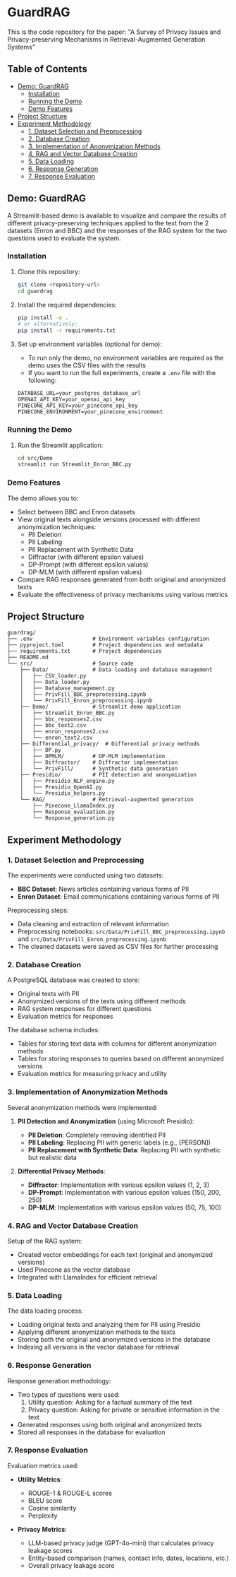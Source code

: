 # GuardRAG

This is the code repository for the paper: "A Survey of Privacy Issues and Privacy-preserving Mechanisms in Retrieval-Augmented Generation Systems"

## Table of Contents
- [Demo: GuardRAG](#demo-guardrag)
  - [Installation](#installation)
  - [Running the Demo](#running-the-demo)
  - [Demo Features](#demo-features)
- [Project Structure](#project-structure)
- [Experiment Methodology](#experiment-methodology)
  - [1. Dataset Selection and Preprocessing](#1-dataset-selection-and-preprocessing)
  - [2. Database Creation](#2-database-creation)
  - [3. Implementation of Anonymization Methods](#3-implementation-of-anonymization-methods)
  - [4. RAG and Vector Database Creation](#4-rag-and-vector-database-creation)
  - [5. Data Loading](#5-data-loading)
  - [6. Response Generation](#6-response-generation)
  - [7. Response Evaluation](#7-response-evaluation)

## Demo: GuardRAG

A Streamlit-based demo is available to visualize and compare the results of different privacy-preserving techniques applied to the text from the 2 datasets (Enron and BBC) and the responses of the RAG system for the two questions used to evaluate the system.

### Installation

1. Clone this repository:
   ```bash
   git clone <repository-url>
   cd guardrag
   ```

2. Install the required dependencies:
   ```bash
   pip install -e .
   # or alternatively:
   pip install -r requirements.txt
   ```

3. Set up environment variables (optional for demo):
   - To run only the demo, no environment variables are required as the demo uses the CSV files with the results
   - If you want to run the full experiments, create a `.env` file with the following:
   ```
   DATABASE_URL=your_postgres_database_url
   OPENAI_API_KEY=your_openai_api_key
   PINECONE_API_KEY=your_pinecone_api_key
   PINECONE_ENVIRONMENT=your_pinecone_environment
   ```

### Running the Demo

1. Run the Streamlit application:
   ```bash
   cd src/Demo
   streamlit run Streamlit_Enron_BBC.py
   ```

### Demo Features

The demo allows you to:
- Select between BBC and Enron datasets
- View original texts alongside versions processed with different anonymization techniques:
  - PII Deletion 
  - PII Labeling
  - PII Replacement with Synthetic Data
  - Diffractor (with different epsilon values)
  - DP-Prompt (with different epsilon values)
  - DP-MLM (with different epsilon values)
- Compare RAG responses generated from both original and anonymized texts
- Evaluate the effectiveness of privacy mechanisms using various metrics

## Project Structure

```
guardrag/
├── .env                   # Environment variables configuration
├── pyproject.toml         # Project dependencies and metadata
├── requirements.txt       # Project dependencies
├── README.md             
└── src/                   # Source code
    ├── Data/              # Data loading and database management
    │   ├── CSV_loader.py
    │   ├── Data_loader.py 
    │   ├── Database_management.py
    │   ├── PrivFill_BBC_preprocessing.ipynb
    │   └── PrivFill_Enron_preprocessing.ipynb
    ├── Demo/              # Streamlit demo application
    │   ├── Streamlit_Enron_BBC.py
    │   ├── bbc_responses2.csv
    │   ├── bbc_text2.csv
    │   ├── enron_responses2.csv
    │   └── enron_text2.csv
    ├── Differential_privacy/  # Differential privacy methods
    │   ├── DP.py
    │   ├── DPMLM/         # DP-MLM implementation
    │   ├── Diffractor/    # Diffractor implementation
    │   └── PrivFill/      # Synthetic data generation
    ├── Presidio/          # PII detection and anonymization
    │   ├── Presidio_NLP_engine.py
    │   ├── Presidio_OpenAI.py
    │   └── Presidio_helpers.py
    └── RAG/               # Retrieval-augmented generation
        ├── Pinecone_LlamaIndex.py
        ├── Response_evaluation.py
        └── Response_generation.py
```

## Experiment Methodology

### 1. Dataset Selection and Preprocessing

The experiments were conducted using two datasets:
- **BBC Dataset**: News articles containing various forms of PII
- **Enron Dataset**: Email communications containing various forms of PII

Preprocessing steps:
- Data cleaning and extraction of relevant information
- Preprocessing notebooks: `src/Data/PrivFill_BBC_preprocessing.ipynb` and `src/Data/PrivFill_Enron_preprocessing.ipynb`
- The cleaned datasets were saved as CSV files for further processing

### 2. Database Creation

A PostgreSQL database was created to store:
- Original texts with PII
- Anonymized versions of the texts using different methods
- RAG system responses for different questions
- Evaluation metrics for responses

The database schema includes:
- Tables for storing text data with columns for different anonymization methods
- Tables for storing responses to queries based on different anonymized versions
- Evaluation metrics for measuring privacy and utility

### 3. Implementation of Anonymization Methods

Several anonymization methods were implemented:

1. **PII Detection and Anonymization** (using Microsoft Presidio):
   - **PII Deletion**: Completely removing identified PII
   - **PII Labeling**: Replacing PII with generic labels (e.g., [PERSON])
   - **PII Replacement with Synthetic Data**: Replacing PII with synthetic but realistic data

2. **Differential Privacy Methods**:
   - **Diffractor**: Implementation with various epsilon values (1, 2, 3)
   - **DP-Prompt**: Implementation with various epsilon values (150, 200, 250)
   - **DP-MLM**: Implementation with various epsilon values (50, 75, 100)

### 4. RAG and Vector Database Creation

Setup of the RAG system:
- Created vector embeddings for each text (original and anonymized versions)
- Used Pinecone as the vector database
- Integrated with LlamaIndex for efficient retrieval

### 5. Data Loading

The data loading process:
- Loading original texts and analyzing them for PII using Presidio
- Applying different anonymization methods to the texts
- Storing both the original and anonymized versions in the database
- Indexing all versions in the vector database for retrieval

### 6. Response Generation

Response generation methodology:
- Two types of questions were used:
  1. Utility question: Asking for a factual summary of the text
  2. Privacy question: Asking for private or sensitive information in the text
- Generated responses using both original and anonymized texts
- Stored all responses in the database for evaluation

### 7. Response Evaluation

Evaluation metrics used:
- **Utility Metrics**:
  - ROUGE-1 & ROUGE-L scores
  - BLEU score
  - Cosine similarity
  - Perplexity
  
- **Privacy Metrics**:
  - LLM-based privacy judge (GPT-4o-mini) that calculates privacy leakage scores
  - Entity-based comparison (names, contact info, dates, locations, etc.)
  - Overall privacy leakage score
